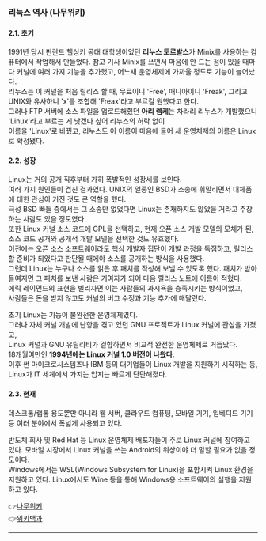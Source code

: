 ### 리눅스 역사 (나무위키)  
#### 2.1. 초기 
1991년 당시 핀란드 헬싱키 공대 대학생이었던 **리누스 토르발스**가 Minix를 사용하는 컴퓨터에서 작업해서 만들었다. 참고 기사 Minix를 쓰면서 마음에 안 드는 점이 있을 때마다 커널에 여러 가지 기능을 추가했고, 어느새 운영체제에 가까울 정도로 기능이 늘어났다.  
리누스는 이 커널을 처음 릴리스 할 때, 무료이니 'Free', 매니아이니 'Freak', 그리고 UNIX와 유사하니 'x'를 조합해 'Freax'라고 부르길 원했다고 한다.  
그러나 FTP 서버에 소스 파일을 업로드해줬던 **아리 렘케**는 차라리 리누스가 개발했으니 'Linux'라고 부르는 게 낫겠다 싶어 리누스의 허락 없이  
이름을 'Linux'로 바꿨고, 리누스도 이 이름이 마음에 들어 새 운영체제의 이름은 Linux로 확정됐다.  
  
#### 2.2. 성장 
Linux는 거의 공개 직후부터 가히 폭발적인 성장세를 보인다.  
여러 가지 원인들이 겹친 결과였다. UNIX의 일종인 BSD가 소송에 휘말리면서 대체품에 대한 관심이 커진 것도 큰 역할을 했다.  
극성 BSD 빠들 중에서는 그 소송만 없었다면 Linux는 존재하지도 않았을 거라고 주장하는 사람도 있을 정도였다.  
또한 Linux 커널 소스 코드에 GPL을 선택하고, 현재 오픈 소스 개발 모델의 모체가 된, 소스 코드 공개와 공개적 개발 모델을 선택한 것도 유효했다.  
이전에는 오픈 소스 소프트웨어라도 핵심 개발자 집단이 개발 과정을 독점하고, 릴리스할 준비가 되었다고 판단될 때에야 소스를 공개하는 방식을 사용했다.  
그런데 Linux는 누구나 소스를 읽은 후 패치를 작성해 보낼 수 있도록 했다. 패치가 받아들여지면 그 패치를 보낸 사람은 기여자가 되어 다음 릴리스 노트에 이름이 적혔다.  
에릭 레이먼드의 표현을 빌리자면 이는 사람들의 과시욕을 충족시키는 방식이었고,  
사람들은 돈을 받지 않고도 커널의 버그 수정과 기능 추가에 매달렸다.  
  
초기 Linux는 기능이 불완전한 운영체제였다.  
그러나 자체 커널 개발에 난항을 겪고 있던 GNU 프로젝트가 Linux 커널에 관심을 가졌고,  
Linux 커널과 GNU 유틸리티가 결합하면서 비교적 완전한 운영체제로 거듭났다.  
18개월여만인 **1994년에는 Linux 커널 1.0 버전이 나왔다**.  
이후 썬 마이크로시스템즈나 IBM 등의 대기업들이 Linux 개발을 지원하기 시작하는 등,  
Linux가 IT 세계에서 가지는 입지는 빠르게 탄탄해졌다.  
  
#### 2.3. 현재 
데스크톱/랩톱 용도뿐만 아니라 웹 서버, 클라우드 컴퓨팅, 모바일 기기, 임베디드 기기 등 여러 분야에서 폭넓게 사용되고 있다.  
  
반도체 회사 및 Red Hat 등 Linux 운영체제 배포자들이 주로 Linux 커널에 참여하고 있다. 모바일 시장에서 Linux 커널을 쓰는 Android의 위상이야 더 말할 필요가 없을 정도이다.  
Windows에서는 WSL(Windows Subsystem for Linux)을 포함시켜 Linux 환경을 지원하고 있다. Linux에서도 Wine 등을 통해 Windows용 소프트웨어의 실행을 지원하고 있다.  
  
👉[나무위키](https://namu.wiki/w/Linux#toc)  
👉[위키백과]([https://namu.wiki/w/Linux#toc](https://ko.wikipedia.org/wiki/%EB%A6%AC%EB%88%85%EC%8A%A4))  

***


